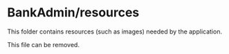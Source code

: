 # BankAdmin/resources

This folder contains resources (such as images) needed by the application. 

This file can be removed.
